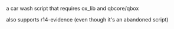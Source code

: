 a car wash script that requires ox_lib and qbcore/qbox  

also supports r14-evidence (even though it's an abandoned script)
